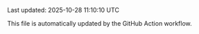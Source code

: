 Last updated: 2025-10-28 11:10:10 UTC

This file is automatically updated by the GitHub Action workflow.
